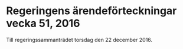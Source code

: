 # Regeringens ärendeförteckningar vecka 51, 2016

Till regeringssammanträdet torsdag den 22 december 2016.
